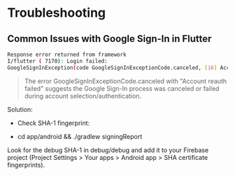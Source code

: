 # Troubleshooting

## Common Issues with Google Sign-In in Flutter
```bash
Response error returned from framework
I/flutter ( 7170): Login failed:
GoogleSignInException(code GoogleSignInExceptionCode.canceled, [16] Account reauth failed., null)
```

> The error GoogleSignInExceptionCode.canceled with "Account reauth failed" suggests the Google Sign-In
process was canceled or failed during account selection/authentication.

Solution:
- Check SHA-1 fingerprint:

- cd app/android && ./gradlew signingReport

Look for the debug SHA-1 in debug/debug and  add it to your Firebase project (Project Settings > Your apps > Android app > SHA certificate fingerprints).
